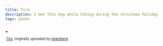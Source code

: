 ```yaml
---
title: Tira
description: I met this dog while hiking during the christmas holiday
tags: photo
---
```


<div style="text-align: left; padding: 3px;"><a title="photo sharing" href="http://www.flickr.com/photos/ehamberg/3146591627/sizes/l/"><img style="border: solid 2px #000000;" src="http://farm4.static.flickr.com/3247/3146591627_941ab22495.jpg" alt="" /></a>

<span style="font-size: 0.8em; margin-top: 0px;">[Tira](http://www.flickr.com/photos/ehamberg/3146591627/sizes/l/), originally uploaded by [ehamberg](http://www.flickr.com/people/ehamberg/).</span></div>
